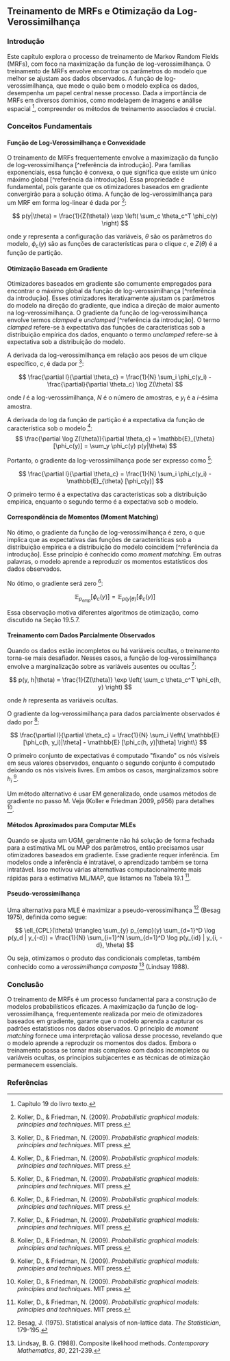 ## Treinamento de MRFs e Otimização da Log-Verossimilhança

### Introdução
Este capítulo explora o processo de treinamento de Markov Random Fields (MRFs), com foco na maximização da função de log-verossimilhança. O treinamento de MRFs envolve encontrar os parâmetros do modelo que melhor se ajustam aos dados observados. A função de log-verossimilhança, que mede o quão bem o modelo explica os dados, desempenha um papel central nesse processo. Dada a importância de MRFs em diversos domínios, como modelagem de imagens e análise espacial [^1], compreender os métodos de treinamento associados é crucial.

### Conceitos Fundamentais

#### Função de Log-Verossimilhança e Convexidade

O treinamento de MRFs frequentemente envolve a maximização da função de log-verossimilhança [^referência da introdução]. Para famílias exponenciais, essa função é convexa, o que significa que existe um único máximo global [^referência da introdução]. Essa propriedade é fundamental, pois garante que os otimizadores baseados em gradiente convergirão para a solução ótima. A função de log-verossimilhança para um MRF em forma log-linear é dada por [^19.37]:

$$ p(y|\theta) = \frac{1}{Z(\theta)} \exp \left( \sum_c \theta_c^T \phi_c(y) \right) $$

onde $y$ representa a configuração das variáveis, $\theta$ são os parâmetros do modelo, $\phi_c(y)$ são as funções de características para o clique $c$, e $Z(\theta)$ é a função de partição.

#### Otimização Baseada em Gradiente

Otimizadores baseados em gradiente são comumente empregados para encontrar o máximo global da função de log-verossimilhança [^referência da introdução]. Esses otimizadores iterativamente ajustam os parâmetros do modelo na direção do gradiente, que indica a direção de maior aumento na log-verossimilhança. O gradiente da função de log-verossimilhança envolve termos *clamped* e *unclamped* [^referência da introdução]. O termo *clamped* refere-se à expectativa das funções de características sob a distribuição empírica dos dados, enquanto o termo *unclamped* refere-se à expectativa sob a distribuição do modelo.

A derivada da log-verossimilhança em relação aos pesos de um clique específico, $c$, é dada por [^19.39]:

$$ \frac{\partial l}{\partial \theta_c} = \frac{1}{N} \sum_i \phi_c(y_i) - \frac{\partial}{\partial \theta_c} \log Z(\theta) $$

onde $l$ é a log-verossimilhança, $N$ é o número de amostras, e $y_i$ é a $i$-ésima amostra.

A derivada do log da função de partição é a expectativa da função de característica sob o modelo [^19.40]:
$$ \frac{\partial \log Z(\theta)}{\partial \theta_c} = \mathbb{E}_{\theta} [\phi_c(y)] = \sum_y \phi_c(y) p(y|\theta) $$

Portanto, o gradiente da log-verossimilhança pode ser expresso como [^19.41]:

$$ \frac{\partial l}{\partial \theta_c} = \frac{1}{N} \sum_i \phi_c(y_i) - \mathbb{E}_{\theta} [\phi_c(y)] $$

O primeiro termo é a expectativa das características sob a distribuição empírica, enquanto o segundo termo é a expectativa sob o modelo.

#### Correspondência de Momentos (Moment Matching)

No ótimo, o gradiente da função de log-verossimilhança é zero, o que implica que as expectativas das funções de características sob a distribuição empírica e a distribuição do modelo coincidem [^referência da introdução]. Esse princípio é conhecido como *moment matching*. Em outras palavras, o modelo aprende a reproduzir os momentos estatísticos dos dados observados.

No ótimo, o gradiente será zero [^19.43]:

$$ \mathbb{E}_{p_{emp}} [\phi_c(y)] = \mathbb{E}_{p(y|\theta)} [\phi_c(y)] $$

Essa observação motiva diferentes algoritmos de otimização, como discutido na Seção 19.5.7.

#### Treinamento com Dados Parcialmente Observados

Quando os dados estão incompletos ou há variáveis ocultas, o treinamento torna-se mais desafiador. Nesses casos, a função de log-verossimilhança envolve a marginalização sobre as variáveis ausentes ou ocultas [^19.44]:

$$ p(y, h|\theta) = \frac{1}{Z(\theta)} \exp \left( \sum_c \theta_c^T \phi_c(h, y) \right) $$

onde $h$ representa as variáveis ocultas.

O gradiente da log-verossimilhança para dados parcialmente observados é dado por [^19.48]:

$$ \frac{\partial l}{\partial \theta_c} = \frac{1}{N} \sum_i \left\{ \mathbb{E} [\phi_c(h, y_i)|\theta] - \mathbb{E} [\phi_c(h, y)|\theta] \right\} $$

O primeiro conjunto de expectativas é computado "fixando" os nós visíveis em seus valores observados, enquanto o segundo conjunto é computado deixando os nós visíveis livres. Em ambos os casos, marginalizamos sobre $h_i$ [^19.48].

Um método alternativo é usar EM generalizado, onde usamos métodos de gradiente no passo M. Veja (Koller e Friedman 2009, p956) para detalhes [^19.48].

#### Métodos Aproximados para Computar MLEs

Quando se ajusta um UGM, geralmente não há solução de forma fechada para a estimativa ML ou MAP dos parâmetros, então precisamos usar otimizadores baseados em gradiente. Esse gradiente requer inferência. Em modelos onde a inferência é intratável, o aprendizado também se torna intratável. Isso motivou várias alternativas computacionalmente mais rápidas para a estimativa ML/MAP, que listamos na Tabela 19.1 [^19.48].

#### Pseudo-verossimilhança

Uma alternativa para MLE é maximizar a pseudo-verossimilhança [^19.5.4] (Besag 1975), definida como segue:

$$ \ell_{CPL}(\theta) \triangleq \sum_{y} p_{emp}(y) \sum_{d=1}^D \log p(y_d | y_{-d}) = \frac{1}{N} \sum_{i=1}^N \sum_{d=1}^D \log p(y_{id} | y_{i, -d}, \theta) $$

Ou seja, otimizamos o produto das condicionais completas, também conhecido como a *verossimilhança composta* [^19.49] (Lindsay 1988).

### Conclusão

O treinamento de MRFs é um processo fundamental para a construção de modelos probabilísticos eficazes. A maximização da função de log-verossimilhança, frequentemente realizada por meio de otimizadores baseados em gradiente, garante que o modelo aprenda a capturar os padrões estatísticos nos dados observados. O princípio de *moment matching* fornece uma interpretação valiosa desse processo, revelando que o modelo aprende a reproduzir os momentos dos dados. Embora o treinamento possa se tornar mais complexo com dados incompletos ou variáveis ocultas, os princípios subjacentes e as técnicas de otimização permanecem essenciais.

### Referências
[^1]: Capítulo 19 do livro texto.
[^19.37]: Koller, D., & Friedman, N. (2009). *Probabilistic graphical models: principles and techniques*. MIT press.
[^19.39]: Koller, D., & Friedman, N. (2009). *Probabilistic graphical models: principles and techniques*. MIT press.
[^19.40]: Koller, D., & Friedman, N. (2009). *Probabilistic graphical models: principles and techniques*. MIT press.
[^19.41]: Koller, D., & Friedman, N. (2009). *Probabilistic graphical models: principles and techniques*. MIT press.
[^19.43]: Koller, D., & Friedman, N. (2009). *Probabilistic graphical models: principles and techniques*. MIT press.
[^19.44]: Koller, D., & Friedman, N. (2009). *Probabilistic graphical models: principles and techniques*. MIT press.
[^19.48]: Koller, D., & Friedman, N. (2009). *Probabilistic graphical models: principles and techniques*. MIT press.
[^19.49]: Lindsay, B. G. (1988). Composite likelihood methods. *Contemporary Mathematics*, *80*, 221-239.
[^19.5.4]: Besag, J. (1975). Statistical analysis of non-lattice data. *The Statistician*, 179-195.

<!-- END -->
